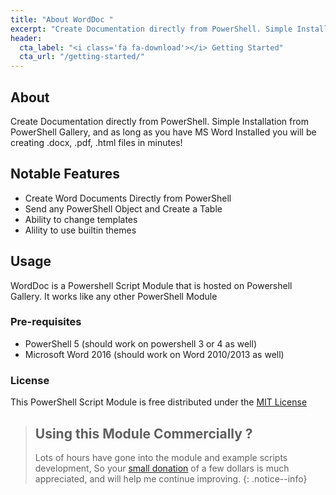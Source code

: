 ```yaml
---
title: "About WordDoc "
excerpt: "Create Documentation directly from PowerShell. Simple Installation from PowerShell Gallery, and as long as you have MS Word Installed you will be creating .docx, .pdf, .html files in minutes!"
header:
  cta_label: "<i class='fa fa-download'></i> Getting Started"
  cta_url: "/getting-started/"
---
```


## About

Create Documentation directly from PowerShell. Simple Installation from PowerShell Gallery, and as long as you have MS Word Installed you will be creating .docx, .pdf, .html files in minutes!


## Notable Features
 - Create Word Documents Directly from PowerShell 
 - Send any PowerShell Object and Create a Table
 - Ability to change templates 
 - Alility to use builtin themes

## Usage

WordDoc is a Powershell Script Module that is hosted on Powershell Gallery.  It works like any other PowerShell Module

### Pre-requisites
 * PowerShell 5 (should work on powershell 3 or 4 as well)
 * Microsoft Word 2016 (should work on Word 2010/2013 as well)

### License 
 This PowerShell Script Module is free distributed under the [MIT License](/license)

>## Using this Module Commercially ? 
>Lots of hours have gone into the module and example scripts development, So your [small donation](https://www.paypal.me/shanehoey) of a few dollars is much appreciated, and will help me continue improving.
{: .notice--info}
